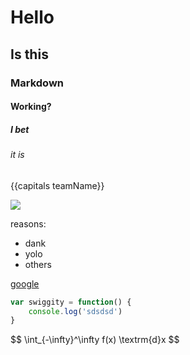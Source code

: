 # Hello

## Is this

### Markdown

#### Working?

##### I bet

###### it is

{{capitals teamName}}

<div> <img src="{{image "igem_500w.png" "directlink" mode}}" /> </div>

reasons:

* dank
* yolo
* others

[google](http://google.ca)

```js
var swiggity = function() {
	console.log('sdsdsd')
}
```

<div>
     $$ \int_{-\infty}^\infty f(x) \textrm{d}x $$
</div>
